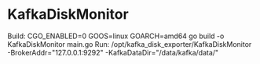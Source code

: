 # KafkaDiskMonitor
Build:
    CGO_ENABLED=0  GOOS=linux  GOARCH=amd64  go build -o KafkaDiskMonitor  main.go
Run:
    /opt/kafka_disk_exporter/KafkaDiskMonitor  -BrokerAddr="127.0.0.1:9292" -KafkaDataDir="/data/kafka/data/"